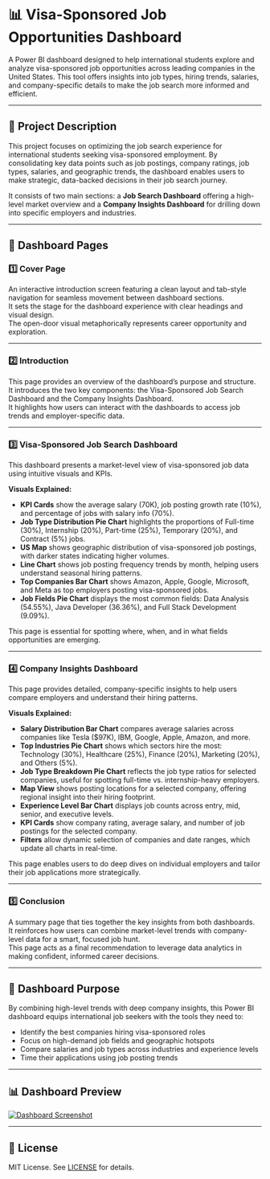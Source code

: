# 📊 Visa-Sponsored Job Opportunities Dashboard

A Power BI dashboard designed to help international students explore and analyze visa-sponsored job opportunities across leading companies in the United States. This tool offers insights into job types, hiring trends, salaries, and company-specific details to make the job search more informed and efficient.

---

## 📝 Project Description

This project focuses on optimizing the job search experience for international students seeking visa-sponsored employment. By consolidating key data points such as job postings, company ratings, job types, salaries, and geographic trends, the dashboard enables users to make strategic, data-backed decisions in their job search journey.

It consists of two main sections: a **Job Search Dashboard** offering a high-level market overview and a **Company Insights Dashboard** for drilling down into specific employers and industries.

---

## 📁 Dashboard Pages

### 1️⃣ Cover Page  
An interactive introduction screen featuring a clean layout and tab-style navigation for seamless movement between dashboard sections.  
It sets the stage for the dashboard experience with clear headings and visual design.  
The open-door visual metaphorically represents career opportunity and exploration.

---

### 2️⃣ Introduction  
This page provides an overview of the dashboard’s purpose and structure.  
It introduces the two key components: the Visa-Sponsored Job Search Dashboard and the Company Insights Dashboard.  
It highlights how users can interact with the dashboards to access job trends and employer-specific data.

---

### 3️⃣ Visa-Sponsored Job Search Dashboard  
This dashboard presents a market-level view of visa-sponsored job data using intuitive visuals and KPIs.

**Visuals Explained:**
- **KPI Cards** show the average salary (70K), job posting growth rate (10%), and percentage of jobs with salary info (70%).
- **Job Type Distribution Pie Chart** highlights the proportions of Full-time (30%), Internship (20%), Part-time (25%), Temporary (20%), and Contract (5%) jobs.
- **US Map** shows geographic distribution of visa-sponsored job postings, with darker states indicating higher volumes.
- **Line Chart** shows job posting frequency trends by month, helping users understand seasonal hiring patterns.
- **Top Companies Bar Chart** shows Amazon, Apple, Google, Microsoft, and Meta as top employers posting visa-sponsored jobs.
- **Job Fields Pie Chart** displays the most common fields: Data Analysis (54.55%), Java Developer (36.36%), and Full Stack Development (9.09%).

This page is essential for spotting where, when, and in what fields opportunities are emerging.

---

### 4️⃣ Company Insights Dashboard  
This page provides detailed, company-specific insights to help users compare employers and understand their hiring patterns.

**Visuals Explained:**
- **Salary Distribution Bar Chart** compares average salaries across companies like Tesla ($97K), IBM, Google, Apple, Amazon, and more.
- **Top Industries Pie Chart** shows which sectors hire the most: Technology (30%), Healthcare (25%), Finance (20%), Marketing (20%), and Others (5%).
- **Job Type Breakdown Pie Chart** reflects the job type ratios for selected companies, useful for spotting full-time vs. internship-heavy employers.
- **Map View** shows posting locations for a selected company, offering regional insight into their hiring footprint.
- **Experience Level Bar Chart** displays job counts across entry, mid, senior, and executive levels.
- **KPI Cards** show company rating, average salary, and number of job postings for the selected company.
- **Filters** allow dynamic selection of companies and date ranges, which update all charts in real-time.

This page enables users to do deep dives on individual employers and tailor their job applications more strategically.

---

### 5️⃣ Conclusion  
A summary page that ties together the key insights from both dashboards.  
It reinforces how users can combine market-level trends with company-level data for a smart, focused job hunt.  
This page acts as a final recommendation to leverage data analytics in making confident, informed career decisions.

---

## 📌 Dashboard Purpose

By combining high-level trends with deep company insights, this Power BI dashboard equips international job seekers with the tools they need to:
- Identify the best companies hiring visa-sponsored roles
- Focus on high-demand job fields and geographic hotspots
- Compare salaries and job types across industries and experience levels
- Time their applications using job posting trends

---

## 📊 Dashboard Preview  
[![Dashboard Screenshot](images/dashboard-preview.png)](https://app.powerbi.com/view?r=eyJrIjoiEXAMPLE123...)

---

## 📄 License  
MIT License. See [LICENSE](LICENSE) for details.
